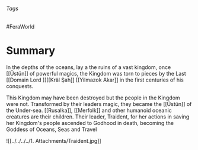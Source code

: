 ###### Tags

#FeraWorld

# Summary

In the depths of the oceans, lay a the ruins of a vast kingdom, once [[Üstün]] of powerful magics, the Kingdom was torn to pieces by the Last [[Domain Lord ]][[Kräl Şah]] [[Yilmazok Akar]] in the first centuries of his conquests.  

This Kingdom may have been destroyed but the people in the Kingdom were not. Transformed by their leaders magic, they became the [[Üstün]] of the Under-sea. [[Rusalka]], [[Merfolk]] and other humanoid oceanic creatures are their children. Their leader, Traident, for her actions in saving her Kingdom's people ascended to Godhood in death, becoming the Goddess of Oceans, Seas and Travel 

![[../../../../1. Attachments/Traident.jpg]]